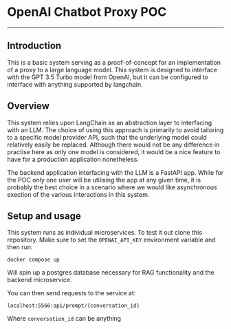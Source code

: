 # OpenAI Chatbot Proxy POC

---

## Introduction

This is a basic system serving as a proof-of-concept for an implementation of a proxy to a large language model. This system is designed to interface with the GPT 3.5 Turbo model from OpenAI, but it can be configured to interface with anything supported by langchain.  

## Overview

This system relies upon LangChain as an abstraction layer to interfacing with an LLM. The choice of using this approach is primarily to avoid tailoring to a specific model provider API, such that the underlying model could relatively easily be replaced. Although there would not be any difference in practise here as only one model is considered, it would be a nice feature to have for a production application nonetheless. 

The backend application interfacing with the LLM is a FastAPI app. While for the POC only one user will be utilising the app at any given time, it is probably the best choice in a scenario where we would like asynchronous exection of the various interactions in this system.


## Setup and usage

This system runs as individual microservices. To test it out clone this repository. Make sure to set the `OPENAI_API_KEY` environment variable and then run:

`docker compose up`

Will spin up a postgres database necessary for RAG functionality and the backend microservice.

You can then send requests to the service at:

`localhost:5566:api/prompt/{conversation_id}`

Where `conversation_id` can be anything
